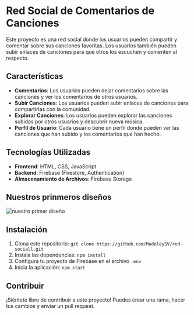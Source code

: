 # Red Social de Comentarios de Canciones

Este proyecto es una red social donde los usuarios pueden compartir y comentar sobre sus canciones favoritas. Los usuarios también pueden subir enlaces de canciones para que otros los escuchen y comenten al respecto.

## Características

- **Comentarios**: Los usuarios pueden dejar comentarios sobre las canciones y ver los comentarios de otros usuarios.
- **Subir Canciones**: Los usuarios pueden subir enlaces de canciones para compartirlas con la comunidad.
- **Explorar Canciones**: Los usuarios pueden explorar las canciones subidas por otros usuarios y descubrir nueva música.
- **Perfil de Usuario**: Cada usuario tiene un perfil donde pueden ver las canciones que han subido y los comentarios que han hecho.

## Tecnologías Utilizadas

- **Frontend**: HTML, CSS, JavaScript
- **Backend**: Firebase (Firestore, Authentication)
- **Almacenamiento de Archivos**: Firebase Storage


## Nuestros prinmeros diseños

![nuestro primer diseño](<https://mail.google.com/chat/u/0/#chat/dm/h-lWCMAAAAE>)

## Instalación

1. Clona este repositorio: `git clone https://github.com/MadeleySV/red-sociall.git`
2. Instala las dependencias: `npm install`
3. Configura tu proyecto de Firebase en el archivo `.env`
4. Inicia la aplicación: `npm start`


## Contribuir

¡Siéntete libre de contribuir a este proyecto! Puedes crear una rama, hacer tus cambios y enviar un pull request.

